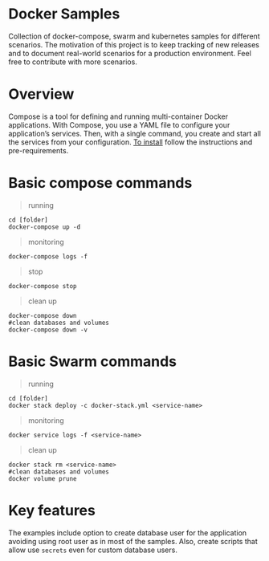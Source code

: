 # Docker Samples
Collection of docker-compose, swarm and kubernetes samples for different scenarios. The motivation of this project is to keep tracking of new releases and to document real-world scenarios for a production environment. Feel free to contribute with more scenarios.

# Overview

Compose is a tool for defining and running multi-container Docker applications. With Compose, you use a YAML file to configure your application’s services. Then, with a single command, you create and start all the services from your configuration. [To install](https://docs.docker.com/compose/install/) follow the instructions and pre-requirements.

# Basic compose commands

> running

```
cd [folder]
docker-compose up -d
```

> monitoring

`docker-compose logs -f`

> stop

`docker-compose stop`

> clean up

```shell
docker-compose down
#clean databases and volumes
docker-compose down -v
```

# Basic Swarm commands

> running

```
cd [folder]
docker stack deploy -c docker-stack.yml <service-name>
```

> monitoring

`docker service logs -f <service-name>`

> clean up

```shell
docker stack rm <service-name>
#clean databases and volumes
docker volume prune
```
# Key features

The examples include option to create database user for the application avoiding using root user as in most of the samples. Also, create scripts that allow use `secrets` even for custom database users.


